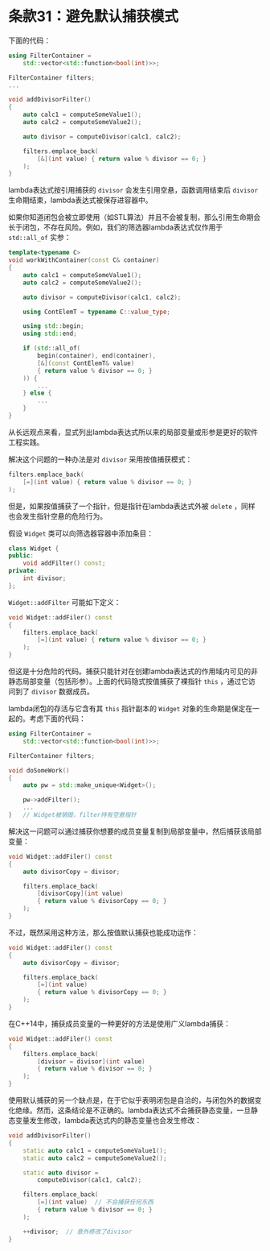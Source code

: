 # 条款31：避免默认捕获模式

下面的代码：

```cpp
using FilterContainer =
    std::vector<std::function<bool(int)>>;

FilterContainer filters;
...

void addDivisorFilter()
{
    auto calc1 = computeSomeValue1();
    auto calc2 = computeSomeValue2();

    auto divisor = computeDivisor(calc1, calc2);

    filters.emplace_back(
        [&](int value) { return value % divisor == 0; }
    );
}
```

lambda表达式按引用捕获的 `divisor` 会发生引用空悬，函数调用结束后 `divisor` 生命期结束，lambda表达式被保存进容器中。

如果你知道闭包会被立即使用（如STL算法）并且不会被复制，那么引用生命期会长于闭包，不存在风险。例如，我们的筛选器lambda表达式仅作用于 `std::all_of` 实参：

```cpp
template<typename C>
void workWithContainer(const C& container)
{
    auto calc1 = computeSomeValue1();
    auto calc2 = computeSomeValue2();

    auto divisor = computeDivisor(calc1, calc2);

    using ContElemT = typename C::value_type;

    using std::begin;
    using std::end;

    if (std::all_of(
        begin(container), end(container),
        [&](const ContElemT& value)
        { return value % divisor == 0; }
    )) {
        ...
    } else {
        ...
    }
}
```

从长远观点来看，显式列出lambda表达式所以来的局部变量或形参是更好的软件工程实践。

解决这个问题的一种办法是对 `divisor` 采用按值捕获模式：

```cpp
filters.emplace_back(
    [=](int value) { return value % divisor == 0; }
);
```

但是，如果按值捕获了一个指针，但是指针在lambda表达式外被 `delete` ，同样也会发生指针空悬的危险行为。

假设 `Widget` 类可以向筛选器容器中添加条目：

```cpp
class Widget {
public:
    void addFilter() const;
private:
    int divisor;
};
```

`Widget::addFilter` 可能如下定义：

```cpp
void Widget::addFiler() const 
{
    filters.emplace_back(
        [=](int value) { return value % divisor == 0; }
    );
}
```

但这是十分危险的代码。捕获只能针对在创建lambda表达式的作用域内可见的非静态局部变量（包括形参）。上面的代码隐式按值捕获了裸指针 `this` ，通过它访问到了 `divisor` 数据成员。


lambda闭包的存活与它含有其 `this` 指针副本的 `Widget` 对象的生命期是保定在一起的。考虑下面的代码：

```cpp
using FilterContainer =
    std::vector<std::function<bool(int)>>;

FilterContainer filters;

void doSomeWork() 
{
    auto pw = std::make_unique<Widget>();

    pw->addFilter();
    ...
}   // Widget被销毁，filter持有空悬指针
```

解决这一问题可以通过捕获你想要的成员变量复制到局部变量中，然后捕获该局部变量：

```cpp
void Widget::addFiler() const 
{
    auto divisorCopy = divisor;

    filters.emplace_back(
        [divisorCopy](int value) 
        { return value % divisorCopy == 0; }
    );
}
```

不过，既然采用这种方法，那么按值默认捕获也能成功运作：

```cpp
void Widget::addFiler() const 
{
    auto divisorCopy = divisor;

    filters.emplace_back(
        [=](int value) 
        { return value % divisorCopy == 0; }
    );
}
```

在C++14中，捕获成员变量的一种更好的方法是使用广义lambda捕获：

```cpp
void Widget::addFiler() const 
{
    filters.emplace_back(
        [divisor = divisor](int value) 
        { return value % divisor == 0; }
    );
}
```

使用默认捕获的另一个缺点是，在于它似乎表明闭包是自洽的，与闭包外的数据变化绝缘。然而，这条结论是不正确的。lambda表达式不会捕获静态变量，一旦静态变量发生修改，lambda表达式内的静态变量也会发生修改：

```cpp
void addDivisorFilter()
{
    static auto calc1 = computeSomeValue1();
    static auto calc2 = computeSomeValue2();

    static auto divisor = 
        computeDivisor(calc1, calc2);

    filters.emplace_back(
        [=](int value)  // 不会捕获任何东西
        { return value % divisor == 0; }
    );

    ++divisor;  // 意外修改了divisor
}
```